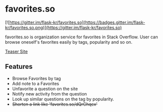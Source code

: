 favorites.so
============

[![https://gitter.im/flask-kr/favorites.so](https://badges.gitter.im/flask-kr/favorites.so.png)](https://gitter.im/flask-kr/favorites.so)

favorites.so is organization service for favorites in Stack Overflow. User can browse oneself's favorites easily by tags, popularity and so on.

[Teaser Site](http://favorites.so)

Features
--------
* Browse Favorites by tag
* Add note to a Favorites
* Unfavorite a question on the site
* Notify new activity from the question
* Look up similar questions on the tag by popularity.
* ~~Shorten a link like 'favorites.so/dQrGhqex'~~

